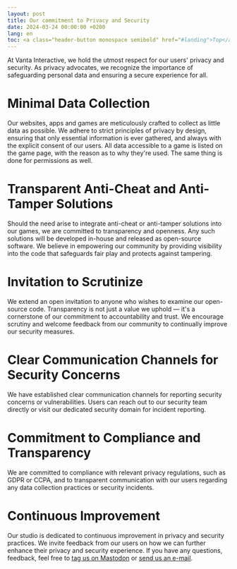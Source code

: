 ```yaml
---
layout: post
title: Our commitment to Privacy and Security
date: 2024-03-24 00:00:00 +0200
lang: en
toc: <a class="header-button monospace semibold" href="#landing">Top</a><br><a class="header-button monospace semibold" href="#minimal-data-collection">Minimal Data Collection</a><br><a class="header-button monospace semibold" href="#transparent-anti-cheat-and-anti-tamper-solutions">Transparent Anti-Cheat and Anti-Tamper Solutions</a><br><a class="header-button monospace semibold" href="#invitation-to-scrutinize">Invitation to Scrutinize</a><br><a class="header-button monospace semibold" href="#clear-communication-channels-for-security-concerns">Clear Communication Channels for Security Concerns</a><br><a class="header-button monospace semibold" href="#commitment-to-compliance-and-transparency">Commitment to Compliance and Transparency</a><br><a class="header-button monospace semibold" href="#continuous-improvement">Continuous Improvement</a>
---
```


At Vanta Interactive, we hold the utmost respect for our users' privacy and security. As privacy advocates, we recognize the importance of safeguarding personal data and ensuring a secure experience for all.

# Minimal Data Collection
Our websites, apps and games are meticulously crafted to collect as little data as possible. We adhere to strict principles of privacy by design, ensuring that only essential information is ever gathered, and always with the explicit consent of our users. All data accessible to a game is listed on the game page, with the reason as to why they're used. The same thing is done for permissions as well.

# Transparent Anti-Cheat and Anti-Tamper Solutions
Should the need arise to integrate anti-cheat or anti-tamper solutions into our games, we are committed to transparency and openness. Any such solutions will be developed in-house and released as open-source software. We believe in empowering our community by providing visibility into the code that safeguards fair play and protects against tampering.

# Invitation to Scrutinize
We extend an open invitation to anyone who wishes to examine our open-source code. Transparency is not just a value we uphold — it's a cornerstone of our commitment to accountability and trust. We encourage scrutiny and welcome feedback from our community to continually improve our security measures.

# Clear Communication Channels for Security Concerns
We have established clear communication channels for reporting security concerns or vulnerabilities. Users can reach out to our security team directly or visit our dedicated security domain for incident reporting.

# Commitment to Compliance and Transparency
We are committed to compliance with relevant privacy regulations, such as GDPR or CCPA, and to transparent communication with our users regarding any data collection practices or security incidents.

# Continuous Improvement
Our studio is dedicated to continuous improvement in privacy and security practices. We invite feedback from our users on how we can further enhance their privacy and security experience. If you have any questions, feedback, feel free to [tag us on Mastodon](https://techhub.social/@VantaInteractive) or [send us an e-mail](business.vantainteractive@gmail.com).
